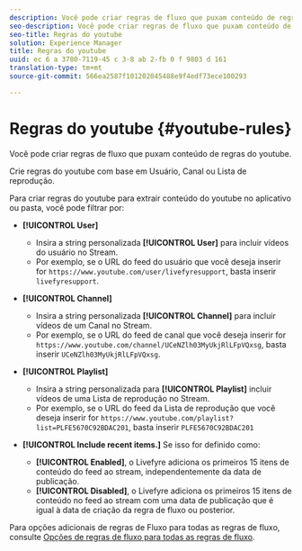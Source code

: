 ```yaml
---
description: Você pode criar regras de fluxo que puxam conteúdo de regras do youtube.
seo-description: Você pode criar regras de fluxo que puxam conteúdo de regras do youtube.
seo-title: Regras do youtube
solution: Experience Manager
title: Regras do youtube
uuid: ec 6 a 3780-7119-45 c 3-8 ab 2-fb 0 f 9803 d 161
translation-type: tm+mt
source-git-commit: 566ea2587f101202045488e9f4edf73ece100293

---
```



# Regras do youtube {#youtube-rules}

Você pode criar regras de fluxo que puxam conteúdo de regras do youtube.

Crie regras do youtube com base em Usuário, Canal ou Lista de reprodução.

Para criar regras do youtube para extrair conteúdo do youtube no aplicativo ou pasta, você pode filtrar por:

* **[!UICONTROL User]**
   * Insira a string personalizada **[!UICONTROL User]** para incluir vídeos do usuário no Stream.
   * Por exemplo, se o URL do feed do usuário que você deseja inserir for `https://www.youtube.com/user/livefyresupport`, basta inserir `livefyresupport`.

* **[!UICONTROL Channel]**
   * Insira a string personalizada **[!UICONTROL Channel]** para incluir vídeos de um Canal no Stream.
   * Por exemplo, se o URL do feed de canal que você deseja inserir for `https://www.youtube.com/channel/UCeNZlh03MyUkjRlLFpVQxsg`, basta inserir `UCeNZlh03MyUkjRlLFpVQxsg`.

* **[!UICONTROL Playlist]**
   * Insira a string personalizada para **[!UICONTROL Playlist]** incluir vídeos de uma Lista de reprodução no Stream.
   * Por exemplo, se o URL do feed da Lista de reprodução que você deseja inserir for `https://www.youtube.com/playlist?list=PLFE5670C92BDAC201`, basta inserir `PLFE5670C92BDAC201`

* **[!UICONTROL Include recent items.]** Se isso for definido como:
   * **[!UICONTROL Enabled]**, o Livefyre adiciona os primeiros 15 itens de conteúdo do feed ao stream, independentemente da data de publicação.
   * **[!UICONTROL Disabled]**, o Livefyre adiciona os primeiros 15 itens de conteúdo no feed ao stream com uma data de publicação que é igual à data de criação da regra de fluxo ou posterior.

Para opções adicionais de regras de Fluxo para todas as regras de fluxo, consulte [Opções de regras de fluxo para todas as regras de fluxo](../../c-streams/c-stream-rule-options-for-all-stream-rules.md#c_stream_rule_options_for_all_stream_rules).
